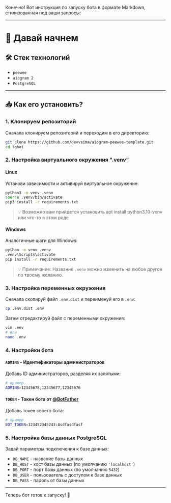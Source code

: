 Конечно! Вот инструкция по запуску бота в формате Markdown, стилизованная под ваши запросы:

---

# 🚀 Давай начнем

## 🛠️ Стек технологий
- `peewee`
- `aiogram 2`
- `PostgreSQL`

---

## 📥 Как его установить?

### 1. Клонируем репозиторий
Сначала клонируем репозиторий и переходим в его директорию:

```bash
git clone https://github.com/devvsima/aiogram-peewee-template.git
cd tgbot
```

### 2. Настройка виртуального окружения ".venv"

#### Linux
Установи зависимости и активируй виртуальное окружение:

```bash
python3 -m venv .venv
source .venv/bin/activate
pip3 install -r requirements.txt
```
> 💡 Возможно вам прийдется установить apt install python3.10-venv или что-то в этом роде

#### Windows
Аналогичные шаги для Windows:

```bash
python -m venv .venv
.venv\Scripts\activate
pip install -r requirements.txt
```

> 💡 Примечание: Название `.venv` можно изменить на любое другое по твоему желанию.

### 3. Настройка переменных окружения

Сначала скопируй файл `.env.dist` и переименуй его в `.env`:

```bash
cp .env.dist .env
```

Затем отредактируй файл с переменными окружения:

```bash
vim .env
# или
nano .env
```

### 4. Настройки бота

#### `ADMINS` - Идентификаторы администраторов
Добавь ID администраторов, разделяя их запятыми:

```bash
# пример
ADMINS=12345678,12345677,12345676
```

#### `TOKEN` - Токен бота от [@BotFather](https://t.me/BotFather)
Добавь токен своего бота:

```bash
# пример
BOT_TOKEN=123452345243:Asdfasdfasf
```

### 5. Настройка базы данных PostgreSQL

Задай параметры подключения к базе данных:

- `DB_NAME` - название базы данных
- `DB_HOST` - хост базы данных (по умолчанию `'localhost'`)
- `DB_PORT` - порт базы данных (по умолчанию `5432`)
- `DB_USER` - пользователь с доступом к базе данных
- `DB_PASS` - пароль от базы данных

---

Теперь бот готов к запуску! 🎉